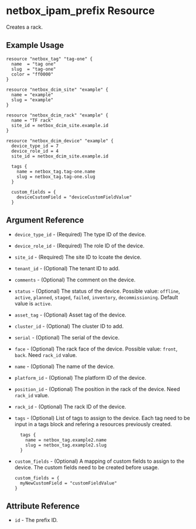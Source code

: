 # netbox_ipam_prefix Resource

Creates a rack.

## Example Usage

```hcl
resource "netbox_tag" "tag-one" {
  name  = "tag one"
  slug  = "tag-one"
  color = "ff0000"
}

resource "netbox_dcim_site" "example" {
  name = "example"
  slug = "example"
}

resource "netbox_dcim_rack" "example" {
  name = "TF rack"
  site_id = netbox_dcim_site.example.id
}

resource "netbox_dcim_device" "example" {
  device_type_id = 7
  device_role_id = 4
  site_id = netbox_dcim_site.example.id

  tags {
    name = netbox_tag.tag-one.name
    slug = netbox_tag.tag-one.slug
  }

  custom_fields = {
    deviceCsutomField = "deviceCustomFieldValue"
  }
```

## Argument Reference

* `device_type_id` - (Required) The type ID of the device.

* `device_role_id` - (Required) The role ID of the device.

* `site_id` - (Required) The site ID to lcoate the device.

* `tenant_id` - (Optional) The tenant ID to add.

* `comments` - (Optional) The comment on the device.

* `status` - (Optional) The status of the device. Possible value: `offline`, `active`, `planned`, `staged`, `failed`, `inventory`, `decommissioning`. Default value is `active`.

* `asset_tag` - (Optional) Asset tag of the device.

* `cluster_id` - (Optional) The cluster ID to add.

* `serial` - (Optional) The serial of the device.

* `face` - (Optional) The rack face of the device. Possible value: `front`, `back`. Need `rack_id` value.

* `name` - (Optional) The name of the device.

* `platform_id` - (Optional) The platform ID of the device.

* `position_id` - (Optional) The position in the rack of the device. Need `rack_id` value.

* `rack_id` - (Optional) The rack ID of the device.

* `tags` - (Optional) List of tags to assign to the device. Each tag need to be input in a tags block and refering a resources previously created.
  ```
    tags {
      name = netbox_tag.example2.name
      slug = netbox_tag.example2.slug
    }
  ```

* `custom_fields` - (Optional) A mapping of custom fields to assign to the device. The custom fields need to be created before usage.
  ```
  custom_fields = {
    myNewCustomField = "customFieldValue"
  }
  ```

## Attribute Reference

* `id` - The prefix ID.
